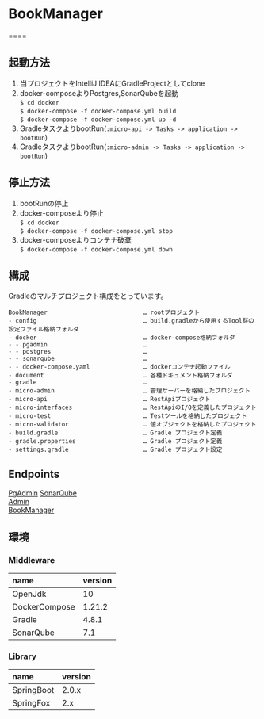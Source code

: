 # BookManager
====

## 起動方法

1. 当プロジェクトをIntelliJ IDEAにGradleProjectとしてclone  
2. docker-composeよりPostgres,SonarQubeを起動  
    `$ cd docker`  
    `$ docker-compose -f docker-compose.yml build`  
    `$ docker-compose -f docker-compose.yml up -d`  
3. GradleタスクよりbootRun(`:micro-api -> Tasks -> application -> bootRun`)
4. GradleタスクよりbootRun(`:micro-admin -> Tasks -> application -> bootRun`)

## 停止方法

1. bootRunの停止  
2. docker-composeより停止  
    `$ cd docker`  
    `$ docker-compose -f docker-compose.yml stop`
3. docker-composeよりコンテナ破棄  
    `$ docker-compose -f docker-compose.yml down`
        
## 構成

Gradleのマルチプロジェクト構成をとっています。

```
BookManager                           … rootプロジェクト
- config                              … build.gradleから使用するTool群の設定ファイル格納フォルダ
- docker                              … docker-compose格納フォルダ
- - pgadmin                           … 
- - postgres                          … 
- - sonarqube                         … 
- - docker-compose.yaml               … dockerコンテナ起動ファイル
- document                            … 各種ドキュメント格納フォルダ
- gradle                              … 
- micro-admin                         … 管理サーバーを格納したプロジェクト
- micro-api                           … RestApiプロジェクト
- micro-interfaces                    … RestApiのI/Oを定義したプロジェクト
- micro-test                          … Testツールを格納したプロジェクト
- micro-validator                     … 値オブジェクトを格納したプロジェクト
- build.gradle                        … Gradle プロジェクト定義
- gradle.properties                   … Gradle プロジェクト定義
- settings.gradle                     … Gradle プロジェクト設定
```    

## Endpoints

[PgAdmin][]
[SonarQube][]  
[Admin][]  
[BookManager][]  

## 環境

### Middleware

| name              | version
| :---------------- | :-------
| OpenJdk           | 10
| DockerCompose     | 1.21.2
| Gradle            | 4.8.1 
| SonarQube         | 7.1

### Library

| name               | version
| :----------------- | :------
| SpringBoot         | 2.0.x
| SpringFox          | 2.x

[PgAdmin]: http://localhost:80/browser/     "PgAdmin"
[SonarQube]: http://localhost:9000/sonar/     "SonarQube"
[Admin]: http://localhost:8095/admin     "BookManager"
[BookManager]: http://localhost:8085/swagger-ui.html     "BookManager"